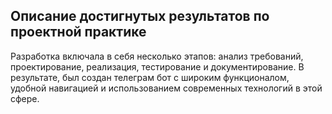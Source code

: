 ## Описание достигнутых результатов по проектной практике
Разработка включала в себя несколько этапов: анализ требований, проектирование, реализация, тестирование и документирование.
В результате, был создан телеграм бот с широким функционалом, удобной навигацией и использованием современных технологий в этой сфере.
